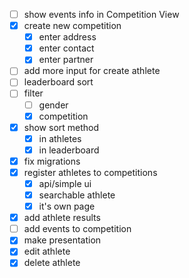 - [ ] show events info in Competition View
- [x] create new competition
  - [x] enter address
  - [x] enter contact
  - [x] enter partner
- [ ] add more input for create athlete
- [ ] leaderboard sort
- [ ] filter
  - [ ] gender
  - [x] competition
- [x] show sort method 
  - [x] in athletes
  - [x] in leaderboard
- [x] fix migrations
- [x] register athletes to competitions
  - [x] api/simple ui
  - [x] searchable athlete
  - [x] it's own page
- [x] add athlete results
- [ ] add events to competition
- [x] make presentation
- [x] edit athlete
- [x] delete athlete